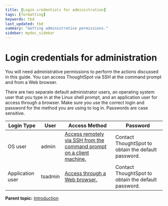 ```yaml
---
title: [Login credentials for administration]
tags: [formatting]
keywords: tbd
last_updated: tbd
summary: "Getting administrative permissions."
sidebar: mydoc_sidebar
---
```

# Login credentials for administration

You will need administrative permissions to perform the actions discussed in this guide. You can access ThoughtSpot via SSH at the command prompt and from a Web browser.

There are two separate default administrator users, an operating system user that you type in at the Linux shell prompt, and an application user for access through a browser. Make sure you use the correct login and password for the method you are using to log in. Passwords are case sensitive.

|Login Type|User|Access Method|Password|
|----------|----|-------------|--------|
|OS user|admin|[Access remotely via SSH from the command prompt on a client machine.](login_console.html#)|Contact ThoughtSpot to obtain the default password.|
|Application user|tsadmin|[Access through a Web browser.](accessing.html#)|Contact ThoughtSpot to obtain the default password.|

**Parent topic:** [Introduction](../../data_integration/introduction/introduction_data_integration.html)
